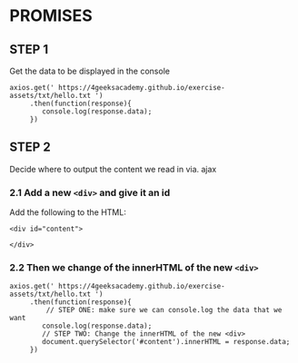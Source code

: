 # PROMISES

## STEP 1 
Get the data to be displayed in the console
```
axios.get(' https://4geeksacademy.github.io/exercise-assets/txt/hello.txt ')
     .then(function(response){
        console.log(response.data);
     })

```

## STEP 2 
Decide where to output the content we read in via. ajax

### 2.1 Add a new `<div>` and give it an id
Add the following to the HTML:
```
<div id="content">
        
</div>
```

### 2.2 Then we change of the innerHTML of the new `<div>`
```
axios.get(' https://4geeksacademy.github.io/exercise-assets/txt/hello.txt ')
     .then(function(response){
         // STEP ONE: make sure we can console.log the data that we want
        console.log(response.data);
        // STEP TWO: Change the innerHTML of the new <div>
        document.querySelector('#content').innerHTML = response.data;
     })
```